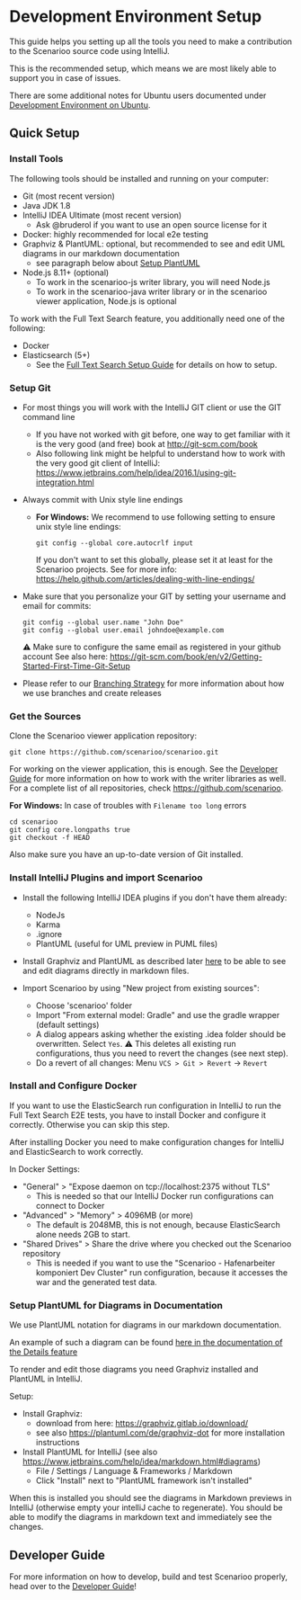 # Development Environment Setup

This guide helps you setting up all the tools you need to make a contribution to the Scenarioo source code using
IntelliJ. 

This is the recommended setup, which means we are most likely able to support you in case of issues.

There are some additional notes for Ubuntu users documented under [Development Environment on Ubuntu](Development-Environment-Ubuntu.md).

## Quick Setup

### Install Tools

The following tools should be installed and running on your computer:

 * Git (most recent version)
 * Java JDK 1.8
 * IntelliJ IDEA Ultimate (most recent version) 
   * Ask @bruderol if you want to use an open source license for it
 * Docker: highly recommended for local e2e testing
 * Graphviz & PlantUML: optional, but recommended to see and edit UML diagrams in our markdown documentation
   * see paragraph below about [Setup PlantUML](#setup-plantuml-for-diagrams-in-documentation)
 * Node.js 8.11+ (optional)
    * To work in the scenarioo-js writer library, you will need Node.js
    * To work in the scenarioo-java writer library or in the scenarioo viewer application, Node.js is optional 
   
To work with the Full Text Search feature, you additionally need one of the following:

 * Docker
 * Elasticsearch (5+)
   * See the [Full Text Search Setup Guide](../features/full-text-search/setup.md) for details on how to setup.

### Setup Git

 * For most things you will work with the IntelliJ GIT client or use the GIT command line
     * If you have not worked with git before, one way to get familiar with it is the very good (and free) book at http://git-scm.com/book
     * Also following link might be helpful to understand how to work with the very good git client of IntelliJ: https://www.jetbrains.com/help/idea/2016.1/using-git-integration.html
 * Always commit with Unix style line endings
    * **For Windows:** We recommend to use following setting to ensure unix style line endings:
       ```
       git config --global core.autocrlf input
       ```
      If you don't want to set this globally, please set it at least for the Scenarioo projects.
      See for more info: https://help.github.com/articles/dealing-with-line-endings/
 * Make sure that you personalize your GIT by setting your username and email for commits:
     ```
     git config --global user.name "John Doe"             
     git config --global user.email johndoe@example.com
     ```
     :warning: Make sure to configure the same email as registered in your github account
     See also here: https://git-scm.com/book/en/v2/Getting-Started-First-Time-Git-Setup
     
 * Please refer to our [Branching Strategy](Branching-strategy.md) for more information about how we use branches and create releases

### Get the Sources

Clone the Scenarioo viewer application repository:

```
git clone https://github.com/scenarioo/scenarioo.git
```

For working on the viewer application, this is enough. See the [Developer Guide](Developer-Guide.md) for more information on how to work with the writer libraries as well.
For a complete list of all repositories, check https://github.com/scenarioo.

**For Windows:** In case of troubles with `Filename too long` errors
    
```
cd scenarioo
git config core.longpaths true
git checkout -f HEAD
```

Also make sure you have an up-to-date version of Git installed.

### Install IntelliJ Plugins and import Scenarioo

 * Install the following IntelliJ IDEA plugins if you don't have them already:
   * NodeJs
   * Karma
   * .ignore 
   * PlantUML (useful for UML preview in PUML files)
  
 * Install Graphviz and PlantUML as described later [here](#setup-plantuml-for-diagrams-in-documentation) to be able to see and edit diagrams directly in markdown files.
                 
 * Import Scenarioo by using "New project from existing sources":
   * Choose 'scenarioo' folder
   * Import "From external model: Gradle" and use the gradle wrapper (default settings)
   * A dialog appears asking whether the existing .idea folder should be overwritten. Select `Yes`. :warning: This deletes all existing run configurations, thus you need to revert the changes (see next step).
   * Do a revert of all changes: Menu `VCS > Git > Revert` -> `Revert`
   
### Install and Configure Docker

If you want to use the ElasticSearch run configuration in IntelliJ to run the Full Text Search E2E tests, you have to install Docker and configure it correctly. Otherwise you can skip this step.

After installing Docker you need to make configuration changes for IntelliJ and ElasticSearch to work correctly.

In Docker Settings:
 * "General" > "Expose daemon on tcp://localhost:2375 without TLS"
    * This is needed so that our IntelliJ Docker run configurations can connect to Docker
 * "Advanced" > "Memory" > 4096MB (or more)
    * The default is 2048MB, this is not enough, because ElasticSearch alone needs 2GB to start.
 * "Shared Drives" > Share the drive where you checked out the Scenarioo repository
    * This is needed if you want to use the "Scenarioo - Hafenarbeiter komponiert Dev Cluster" run configuration, because it accesses the war and the generated test data. 

### Setup PlantUML for Diagrams in Documentation

We use PlantUML notation for diagrams in our markdown documentation. 

An example of such a diagram can be found [here in the documentation of the Details feature](../features/details/Details.md)

To render and edit those diagrams you need Graphviz installed and PlantUML in IntelliJ.

Setup:
* Install Graphviz:
   * download from here: https://graphviz.gitlab.io/download/
   * see also https://plantuml.com/de/graphviz-dot for more installation instructions     
* Install PlantUML for IntelliJ (see also https://www.jetbrains.com/help/idea/markdown.html#diagrams)
  * File / Settings / Language & Frameworks / Markdown
  * Click "Install" next to "PlantUML framework isn't installed"

When this is installed you should see the diagrams in Markdown previews in IntelliJ (otherwise empty your intelliJ cache to regenerate). You should be able to modify the diagrams in markdown text and immediately see the changes.
 
## Developer Guide

For more information on how to develop, build and test Scenarioo properly, head over to the [Developer Guide](Developer-Guide.md)!
